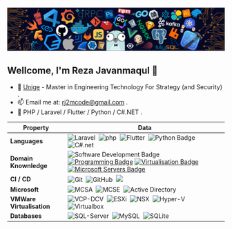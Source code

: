 <!--   my-header-img -->
![](./assets/header_.png)

## Wellcome, I'm Reza Javanmaqul 👋

- 🏫 [Unige](https://www.unige.it/) - Master in Engineering Technology For Strategy (and Security) .
- 📫 Email me at: rj2mcode@gmail.com .
- 🧬 PHP / Laravel / Flutter / Python / C#.NET  .

<!---
- 👨‍🎓 
- 💻 
- 📗 
- 🎮 

--->


<!--   my-skils -->

| Property                                        | Data                                                                                                                                                                                                                                                                                                                                                                                                                                                                                                                                                                                                                                                                                                                                                                                                                                                                                                                                                                                                                                                                                                                                                                                                                                                                                                                                                                                                                                                                                                                                                                                                                                                                                                                                                                                                                                                                                                                                                                  |
|-------------------------------------------------|-----------------------------------------------------------------------------------------------------------------------------------------------------------------------------------------------------------------------------------------------------------------------------------------------------------------------------------------------------------------------------------------------------------------------------------------------------------------------------------------------------------------------------------------------------------------------------------------------------------------------------------------------------------------------------------------------------------------------------------------------------------------------------------------------------------------------------------------------------------------------------------------------------------------------------------------------------------------------------------------------------------------------------------------------------------------------------------------------------------------------------------------------------------------------------------------------------------------------------------------------------------------------------------------------------------------------------------------------------------------------------------------------------------------------------------------------------------------------------------------------------------------------------------------------------------------------------------------------------------------------------------------------------------------------------------------------------------------------------------------------------------------------------------------------------------------------------------------------------------------------------------------------------------------------------------------------------------------------|
| **Languages**             	                  | ![Laravel](https://img.shields.io/badge/Laravel-white?style=flat&logo=laravel)&nbsp; ![php](https://img.shields.io/badge/PHP-777BB4?style=flat&logo=php&logoColor=white)&nbsp; ![Flutter](https://img.shields.io/badge/Flutter-02569B?style=flat&logo=flutter)&nbsp; ![Python Badge](https://img.shields.io/badge/-Python-3776AB?style=flat&logo=Python&logoColor=white)&nbsp; ![C#.net](https://img.shields.io/badge/-C%23.net-gray?style=flat&logo=sharp&logoColor=A8B9CC)&nbsp;|
| **Domain Knownledge**                           | ![Software Development Badge](https://img.shields.io/badge/-Software%20Development-FF6600?style=flat&logoColor=white) [![Programming Badge](https://img.shields.io/badge/-Programming-01D277?style=flat&logoColor=white)](https://github.com/rj2mcode) [![Virtualisation Badge](https://img.shields.io/badge/Virtualisation-FAB040?style=flat&logoColor=white)](https://github.com/rj2mcode) [![Microsoft Servers Badge](https://img.shields.io/badge/Microsoft_Servers-4C8CBF?style=flat&logoColor=white)](https://github.com/rj2mcode) |
| **CI / CD**                                     | ![Git](https://img.shields.io/badge/-Git-004400?style=flat&logo=git)&nbsp; ![GitHub](https://img.shields.io/badge/-GitHub-444444?style=flat&logo=github)&nbsp;  [![](https://img.shields.io/badge/-VS_Code-007ACC?style=flat&logo=visual-studio-code&logoColor=white)](https://code.visualstudio.com)|
| **Microsoft**                                   | ![MCSA](https://img.shields.io/badge/-MCSA-gray)&nbsp; ![MCSE](https://img.shields.io/badge/-MCSE-green)&nbsp; ![Active Directory](https://img.shields.io/badge/-Active_Directory-orange)&nbsp; |
| **VMWare Virtualisation**                       | ![VCP-DCV](https://img.shields.io/badge/-VCP--DCV-004400)&nbsp; ![ESXi](https://img.shields.io/badge/-ESXi-gray)&nbsp; ![NSX](https://img.shields.io/badge/-NSX-gold)&nbsp; ![Hyper-V](https://img.shields.io/badge/-Hyper--V-blue)&nbsp; ![Virtualbox](https://img.shields.io/badge/-Virtual--Box-004400?style=flat&logo=Virtualbox&logoColor=white)&nbsp;|
| **Databases**                                   | ![SQL-Server](https://img.shields.io/badge/-SQL--Server-4479A1?style=flat)&nbsp; ![MySQL](https://img.shields.io/badge/-MySQL-444444?style=flat&logo=MySQL&logoColor=White)&nbsp; ![SQLite](https://img.shields.io/badge/-SQLite-444444?style=flat&logo=SQLite)&nbsp;|


